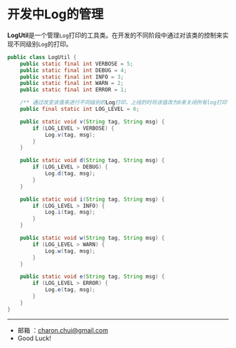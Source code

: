 开发中Log的管理
===

**LogUtil**是一个管理`Log`打印的工具类。在开发的不同阶段中通过对该类的控制来实现不同级别`Log`的打印。        
```java    
public class LogUtil {
	public static final int VERBOSE = 5;
	public static final int DEBUG = 4;
	public static final int INFO = 3;
	public static final int WARN = 2;
	public static final int ERROR = 1;

	/** 通过改变该值来进行不同级别的Log打印，上线的时将该值改为0来关闭所有log打印 */
	public final static int LOG_LEVEL = 6;

	public static void v(String tag, String msg) {
		if (LOG_LEVEL > VERBOSE) {
			Log.v(tag, msg);
		}
	}

	public static void d(String tag, String msg) {
		if (LOG_LEVEL > DEBUG) {
			Log.d(tag, msg);
		}
	}

	public static void i(String tag, String msg) {
		if (LOG_LEVEL > INFO) {
			Log.i(tag, msg);
		}
	}

	public static void w(String tag, String msg) {
		if (LOG_LEVEL > WARN) {
			Log.w(tag, msg);
		}
	}

	public static void e(String tag, String msg) {
		if (LOG_LEVEL > ERROR) {
			Log.e(tag, msg);
		}
	}
}
```

---

- 邮箱 ：charon.chui@gmail.com  
- Good Luck! 
